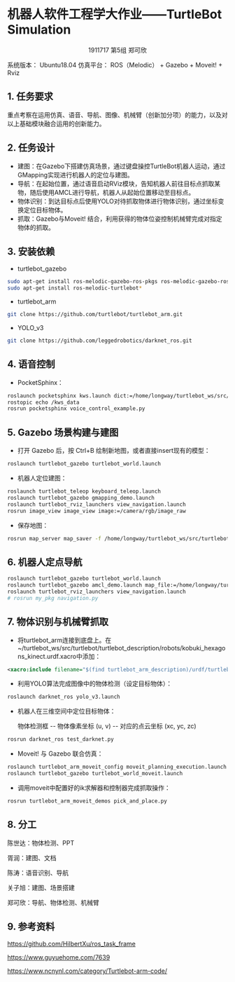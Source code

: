 

# 机器人软件工程学大作业——TurtleBot Simulation

<center>1911717 第5组 郑可欣</center>

系统版本： Ubuntu18.04
仿真平台： ROS（Melodic） + Gazebo + Moveit! + Rviz

## 1. 任务要求

重点考察在运用仿真、语音、导航、图像、机械臂（创新加分项）的能力，以及对以上基础模块融合运用的创新能力。

## 2. 任务设计

- 建图：在Gazebo下搭建仿真场景，通过键盘操控TurtleBot机器人运动，通过GMapping实现进行机器人的定位与建图。
- 导航：在起始位置，通过语音启动RViz模块，告知机器人前往目标点抓取某物，随后使用AMCL进行导航，机器人从起始位置移动至目标点。
- 物体识别：到达目标点后使用YOLO对待抓取物体进行物体识别，通过坐标变换定位目标物体。
- 抓取：Gazebo与Moveit! 结合，利用获得的物体位姿控制机械臂完成对指定物体的抓取。


## 3. 安装依赖

- turtlebot_gazebo

```bash
sudo apt-get install ros-melodic-gazebo-ros-pkgs ros-melodic-gazebo-ros-control
sudo apt-get install ros-melodic-turtlebot*
```

- turtlebot_arm

```bash
git clone https://github.com/turtlebot/turtlebot_arm.git
```

- YOLO_v3

```bash
git clone https://github.com/leggedrobotics/darknet_ros.git
```

## 4. 语音控制

- PocketSphinx：

```bash
roslaunch pocketsphinx kws.launch dict:=/home/longway/turtlebot_ws/src/pocketsphinx/demo/voice_cmd.dic kws:=/home/longway/turtlebot_ws/src/pocketsphinx/demo/voice_cmd.kwlist
rostopic echo /kws_data
rosrun pocketsphinx voice_control_example.py
```

## 5. Gazebo 场景构建与建图

- 打开 Gazebo 后，按 Ctrl+B 绘制新地图，或者直接insert现有的模型：

```bash
roslaunch turtlebot_gazebo turtlebot_world.launch
```
- 机器人定位建图：

```bash
roslaunch turtlebot_teleop keyboard_teleop.launch
roslaunch turtlebot_gazebo gmapping_demo.launch
roslaunch turtlebot_rviz_launchers view_navigation.launch
rosrun image_view image_view image:=/camera/rgb/image_raw
```

- 保存地图：

```bash
rosrun map_server map_saver -f /home/longway/turtlebot_ws/src/turtlebot_simulator/turtlebot_gazebo/maps/coke
```


## 6. 机器人定点导航

```bash
roslaunch turtlebot_gazebo turtlebot_world.launch
roslaunch turtlebot_gazebo amcl_demo.launch map_file:=/home/longway/turtlebot_ws/src/turtlebot_simulator/turtlebot_gazebo/maps/coke.yaml
roslaunch turtlebot_rviz_launchers view_navigation.launch
# rosrun my_pkg navigation.py
```

## 7. 物体识别与机械臂抓取

- 将turtlebot_arm连接到底盘上。在~/turtlebot_ws/src/turtlebot/turtlebot_description/robots/kobuki_hexagons_kinect.urdf.xacro中添加：

```xml
<xacro:include filename="$(find turtlebot_arm_description)/urdf/turtlebot_arm.xacro"/>
```

- 利用YOLO算法完成图像中的物体检测（设定目标物体）：

```bash
roslaunch darknet_ros yolo_v3.launch
```

- 机器人在三维空间中定位目标物体：

  物体检测框 -- 物体像素坐标 (u, v) -- 对应的点云坐标 (xc, yc, zc)

```bash
rosrun darknet_ros test_darknet.py  
```

- Moveit! 与 Gazebo 联合仿真：

```bash
roslaunch turtlebot_arm_moveit_config moveit_planning_execution.launch 
roslaunch turtlebot_gazebo turtlebot_world_moveit.launch 
```

- 调用moveit中配置好的ik求解器和控制器完成抓取操作：


```bash
rosrun turtlebot_arm_moveit_demos pick_and_place.py   
```

## 8. 分工

陈世达：物体检测、PPT

胥润：建图、文档

陈涛：语音识别、导航

关子旭：建图、场景搭建

郑可欣：导航、物体检测、机械臂

## 9. 参考资料

<https://github.com/HilbertXu/ros_task_frame>

<https://www.guyuehome.com/7639>

<https://www.ncnynl.com/category/Turtlebot-arm-code/>


